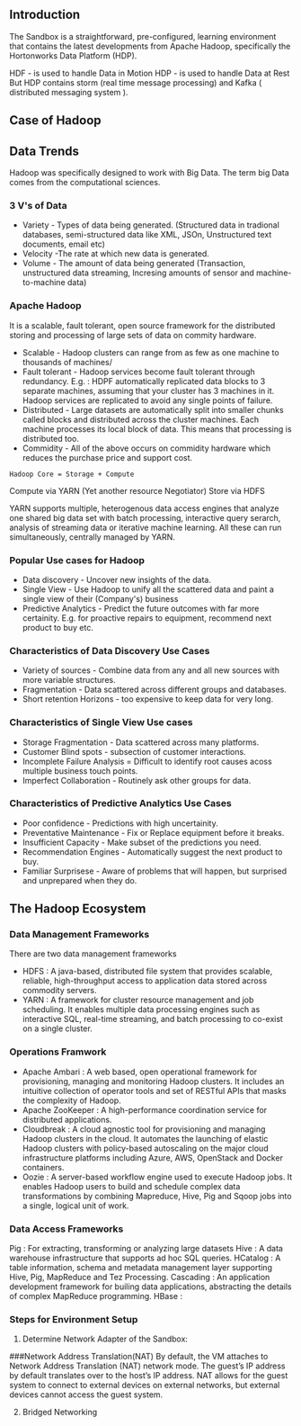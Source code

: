 
## Introduction

The Sandbox is a straightforward, pre-configured, learning environment that contains the latest developments from Apache Hadoop, specifically the Hortonworks Data Platform (HDP). 

HDF - is used to handle Data in Motion
HDP - is used to handle Data at Rest
But HDP contains storm (real time message processing) and Kafka ( distributed messaging system ).

## __Case of Hadoop__

## Data Trends
Hadoop was specifically designed to work with Big Data. The term big Data comes from the computational sciences.

### 3 V's of Data
* Variety - Types of data being generated. (Structured data in tradional databases, semi-structured data like XML, JSOn, Unstructured text documents, email etc)
* Velocity -The rate at which new data is generated.
* Volume - The amount of data being generated (Transaction, unstructured data streaming, Incresing amounts of sensor and machine-to-machine data)


### Apache Hadoop
It is a scalable, fault tolerant, open source framework for the distributed storing and processing of large sets of data on commity hardware.

* Scalable - Hadoop clusters can range from as few as one machine to thousands of machines/
* Fault tolerant - Hadoop services become fault tolerant through redundancy. E.g. : HDPF automatically replicated data blocks to 3 separate machines, assuming that your cluster has 3 machines in it. Hadoop services are replicated to avoid any single points of failure.
* Distributed - Large datasets are automatically split into smaller chunks called blocks and distributed across the cluster machines. Each machine processes its local block of data. This means that processing is distributed too.
* Commidity - All of the above occurs on commidity hardware which reduces the purchase price and support cost.


```
Hadoop Core = Storage + Compute
```
Compute via YARN (Yet another resource Negotiator)
Store via HDFS

YARN supports multiple, heterogenous data access engines that analyze one shared big data set with batch processing, interactive query serarch, analysis of streaming data or iterative machine learning. All these can run simultaneously, centrally managed by YARN. 

### Popular Use cases for Hadoop
* Data discovery - Uncover new insights of the data.
* Single View - Use Hadoop to unify all the scattered data and paint a single view of their (Company's) business
* Predictive Analytics - Predict the future outcomes with far more certainity. E.g. for proactive repairs to equipment, recommend next product to buy etc.

### Characteristics of Data Discovery Use Cases
* Variety of sources - Combine data from any and all new sources with more variable structures.
* Fragmentation - Data scattered across different groups and databases.
* Short retention Horizons - too expensive to keep data for very long.

### Characteristics of Single View Use cases
* Storage Fragmentation - Data scattered across many platforms.
* Customer Blind spots - subsection of customer interactions.
* Incomplete Failure Analysis = Difficult to identify root causes acoss multiple business touch points.
* Imperfect Collaboration - Routinely ask other groups for data.

### Characteristics of Predictive Analytics Use Cases
* Poor confidence - Predictions with high uncertainity.
* Preventative Maintenance - Fix or Replace equipment before it breaks.
* Insufficient Capacity - Make subset of the predictions you need.
* Recommendation Engines - Automatically suggest the next product to buy.
* Familiar Surprisese - Aware of problems that will happen, but surprised and unprepared when they do.

## __The Hadoop Ecosystem__

### Data Management Frameworks

There are two data management frameworks
* HDFS : A java-based, distributed file system that provides scalable, reliable, high-throughput access to application data stored across commodity servers.
* YARN : A framework for cluster resource management and job scheduling. It enables multiple data processing engines such as interactive SQL, real-time streaming, and batch processing to co-exist on a single cluster.

### Operations Framwork
* Apache Ambari : A web based, open operational framework for provisioning, managing and monitoring Hadoop clusters. It includes an intuitive collection of operator tools and set of RESTful APIs that masks the complexity of Hadoop.
* Apache ZooKeeper : A high-performance coordination service for distributed applications.
* Cloudbreak : A cloud agnostic tool for provisioning and managing Hadoop clusters in the cloud. It automates the launching of elastic Hadoop clusters with policy-based autoscaling on the major cloud infrastructure platforms including Azure, AWS, OpenStack and Docker containers.
* Oozie : A server-based workflow engine used to execute Hadoop jobs. It enables Hadoop users to build and schedule complex data transformations by combining Mapreduce, Hive, Pig and Sqoop jobs into a single, logical unit of work.

### Data Access Frameworks

Pig : For extracting, transforming or analyzing large datasets
Hive : A data warehouse infrastructure that supports ad hoc SQL queries.
HCatalog : A table information, schema and metadata management layer supporting Hive, Pig, MapReduce and Tez Processing.
Cascading : An application development framework for builing data applications, abstracting the details of complex MapReduce programming.
HBase : 






### Steps for Environment Setup
1. Determine Network Adapter of the Sandbox:

###Network Address Translation(NAT)
By default, the VM attaches to Network Address Translation (NAT) network mode.
The guest’s IP address by default translates over to the host’s IP address.
NAT allows for the guest system to connect to external devices on external networks, but external devices cannot access the guest system.

2. Bridged Networking
